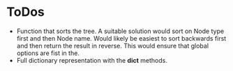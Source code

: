 # ToDos

* Function that sorts the tree. A suitable solution would sort on Node type first and then Node name.
Would likely be easiest to sort backwards first and then return the result in reverse. This would ensure that global options are fist in the.
* Full dictionary representation with the __dict__ methods.
